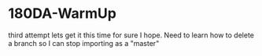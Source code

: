 # 180DA-WarmUp
third attempt
lets get it this time for sure I hope. Need to learn how to delete a branch so I can stop importing as a "master"
